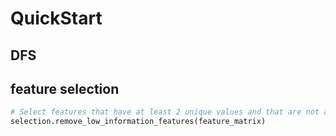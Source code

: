 # QuickStart

## DFS

## feature selection

```python
# Select features that have at least 2 unique values and that are not all null
selection.remove_low_information_features(feature_matrix)
```
<!--stackedit_data:
eyJoaXN0b3J5IjpbLTMyOTg1NTU1LDg5OTg5NDc0M119
-->